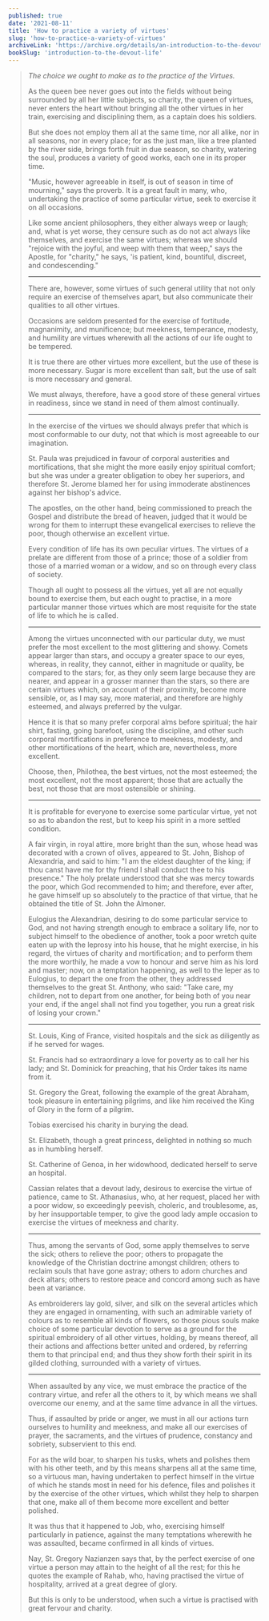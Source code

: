 ```yaml
---
published: true
date: '2021-08-11'
title: 'How to practice a variety of virtues'
slug: 'how-to-practice-a-variety-of-virtues'
archiveLink: 'https://archive.org/details/an-introduction-to-the-devout-life/page/90?view=theater'
bookSlug: 'introduction-to-the-devout-life'
---
```


> *The choice we ought to make as to the practice of the Virtues.*
>
> As the queen bee never goes out into the fields without being surrounded by all her little subjects, so charity, the queen of virtues, never enters the heart without bringing all the other virtues in her train, exercising and disciplining them, as a captain does his soldiers.
>
> But she does not employ them all at the same time, nor all alike, nor in all seasons, nor in every place; for as the just man, like a tree planted by the river side, brings forth fruit in due season, so charity, watering the soul, produces a variety of good works, each one in its proper time.
>
> "Music, however agreeable in itself, is out of season in time of mourning," says the proverb. It is a great fault in many, who, undertaking the practice of some particular virtue, seek to exercise it on all occasions.
>
> Like some ancient philosophers, they either always weep or laugh; and, what is yet worse, they censure such as do not act always like themselves, and exercise the same virtues; whereas we should "rejoice with the joyful, and weep with them that weep," says the Apostle, for "charity," he says, 'is patient, kind, bountiful, discreet, and condescending."
>
> ---
> 
> There are, however, some virtues of such general utility that not only require an exercise of themselves apart, but also communicate their qualities to all other virtues.
>
> Occasions are seldom presented for the exercise of fortitude, magnanimity, and munificence; but meekness, temperance, modesty, and humility are virtues wherewith all the actions of our life ought to be tempered.
>
> It is true there are other virtues more excellent, but the use of these is more necessary. Sugar is more excellent than salt, but the use of salt is more necessary and general.
>
> We must always, therefore, have a good store of these general virtues in readiness, since we stand in need of them almost continually.
>
> ---
>
> In the exercise of the virtues we should always prefer that which is most conformable to our duty, not that which is most agreeable to our imagination.
>
> St. Paula was prejudiced in favour of corporal austerities and mortifications, that she might the more easily enjoy spiritual comfort; but she was under a greater obligation to obey her superiors, and therefore St. Jerome blamed her for using immoderate abstinences against her bishop's advice.
>
> The apostles, on the other hand, being commissioned to preach the Gospel and distribute the bread of heaven, judged that it would be wrong for them to interrupt these evangelical exercises to relieve the poor, though otherwise an excellent virtue.
>
> Every condition of life has its own peculiar virtues. The virtues of a prelate are different from those of a prince; those of a soldier from those of a married woman or a widow, and so on through every class of society.
>
> Though all ought to possess all the virtues, yet all are not equally bound to exercise them, but each ought to practise, in a more particular manner those virtues which are most requisite for the state of life to which he is called.
>
> ---
>
> Among the virtues unconnected with our particular duty, we must prefer the most excellent to the most glittering and showy. Comets appear larger than stars, and occupy a greater space to our eyes, whereas, in reality, they cannot, either in magnitude or quality, be compared to the stars; for, as they only seem large because they are nearer, and appear in a grosser manner than the stars, so there are certain virtues which, on account of their proximity, become more sensible, or, as I may say, more material, and therefore are highly esteemed, and always preferred by the vulgar.
>
> Hence it is that so many prefer corporal alms before spiritual; the hair shirt, fasting, going barefoot, using the discipline, and other such corporal mortifications in preference to meekness, modesty, and other mortifications of the heart, which are, nevertheless, more excellent.
>
> Choose, then, Philothea, the best virtues, not the most esteemed; the most excellent, not the most apparent; those that are actually the best, not those that are most ostensible or shining.
>
> ---
>
> It is profitable for everyone to exercise some particular virtue, yet not so as to abandon the rest, but to keep his spirit in a more settled condition.
>
> A fair virgin, in royal attire, more bright than the sun, whose head was decorated with a crown of olives, appeared to St. John, Bishop of Alexandria, and said to him: "I am the eldest daughter of the king; if thou canst have me for thy friend I shall conduct thee to his presence." The holy prelate understood that she was mercy towards the poor, which God recommended to him; and therefore, ever after, he gave himself up so absolutely to the practice of that virtue, that he obtained the title of St. John the Almoner.
>
> Eulogius the Alexandrian, desiring to do some particular service to God, and not having strength enough to embrace a solitary life, nor to subject himself to the obedience of another, took a poor wretch quite eaten up with the leprosy into his house, that he might exercise, in his regard, the virtues of charity and mortification; and to perform them the more worthily, he made a vow to honour and serve him as his lord and master; now, on a temptation happening, as well to the leper as to Eulogius, to depart the one from the other, they addressed themselves to the great St. Anthony, who said: "Take care, my children, not to depart from one another, for being both of you near your end, if the angel shall not find you together, you run a great risk of losing your crown."
>
> ---
>
> St. Louis, King of France, visited hospitals and the sick as diligently as if he served for wages.
>
> St. Francis had so extraordinary a love for poverty as to call her his lady; and St. Dominick for preaching, that his Order takes its name from it.
>
> St. Gregory the Great, following the example of the great Abraham, took pleasure in entertaining pilgrims, and like him received the King of Glory in the form of a pilgrim.
>
> Tobias exercised his charity in burying the dead.
>
> St. Elizabeth, though a great princess, delighted in nothing so much as in humbling herself.
>
> St. Catherine of Genoa, in her widowhood, dedicated herself to serve an hospital.
>
> Cassian relates that a devout lady, desirous to exercise the virtue of patience, came to St. Athanasius, who, at her request, placed her with a poor widow, so exceedingly peevish, choleric, and troublesome, as, by her insupportable temper, to give the good lady ample occasion to exercise the virtues of meekness and charity.
>
> ---
>
> Thus, among the servants of God, some apply themselves to serve the sick; others to relieve the poor; others to propagate the knowledge of the Christian doctrine amongst children; others to reclaim souls that have gone astray; others to adorn churches and deck altars; others to restore peace and concord among such as have been at variance.
>
> As embroiderers lay gold, silver, and silk on the several articles which they are engaged in ornamenting, with such an admirable variety of colours as to resemble all kinds of flowers, so those pious souls make choice of some particular devotion to serve as a ground for the spiritual embroidery of all other virtues, holding, by means thereof, all their actions and affections better united and ordered, by referring them to that principal end; and thus they show forth their spirit in its gilded clothing, surrounded with a variety of virtues.
>
> ---
>
> When assaulted by any vice, we must embrace the practice of the contrary virtue, and refer all the others to it, by which means we shall overcome our enemy, and at the same time advance in all the virtues.
>
> Thus, if assaulted by pride or anger, we must in all our actions turn ourselves to humility and meekness, and make all our exercises of prayer, the sacraments, and the virtues of prudence, constancy and sobriety, subservient to this end.
>
> For as the wild boar, to sharpen his tusks, whets and polishes them with his other teeth, and by this means sharpens all at the same time, so a virtuous man, having undertaken to perfect himself in the virtue of which he stands most in need for his defence, files and polishes it by the exercise of the other virtues, which whilst they help to sharpen that one, make all of them become more excellent and better polished.
>
> It was thus that it happened to Job, who, exercising himself particularly in patience, against the many temptations wherewith he was assaulted, became confirmed in all kinds of virtues.
>
> Nay, St. Gregory Nazianzen says that, by the perfect exercise of one virtue a person may attain to the height of all the rest; for this he quotes the example of Rahab, who, having practised the virtue of hospitality, arrived at a great degree of glory.
>
> But this is only to be understood, when such a virtue is practised with great fervour and charity.